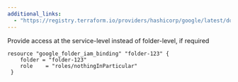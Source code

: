 ```yaml
---
additional_links: 
  - "https://registry.terraform.io/providers/hashicorp/google/latest/docs/resources/google_folder_iam"
---
```


Provide access at the service-level instead of folder-level, if required

```hcl
resource "google_folder_iam_binding" "folder-123" {
 	folder = "folder-123"
 	role    = "roles/nothingInParticular"
 }
```
